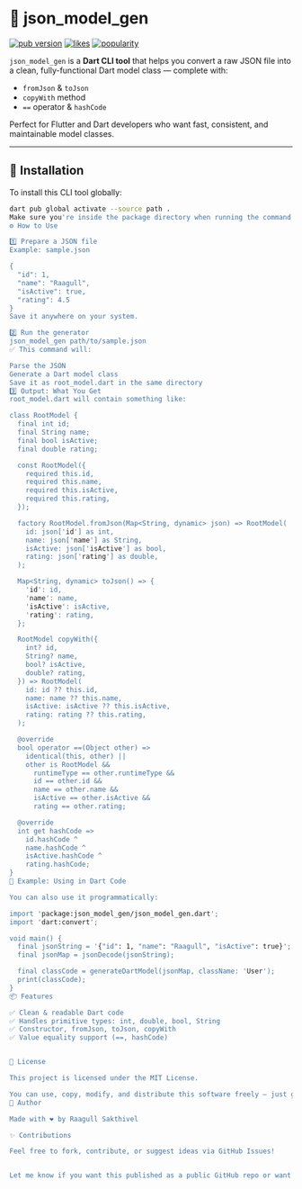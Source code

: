 # 🧬 json_model_gen

[![pub version](https://img.shields.io/pub/v/json_model_gen.svg)](https://pub.dev/packages/json_model_gen)
[![likes](https://badges.bar/json_model_gen/likes)](https://pub.dev/packages/json_model_gen/score)
[![popularity](https://badges.bar/json_model_gen/popularity)](https://pub.dev/packages/json_model_gen/score)

`json_model_gen` is a **Dart CLI tool** that helps you convert a raw JSON file into a clean, fully-functional Dart model class — complete with:

- `fromJson` & `toJson`
- `copyWith` method
- `==` operator & `hashCode`

Perfect for Flutter and Dart developers who want fast, consistent, and maintainable model classes.

---

## 🚀 Installation

To install this CLI tool globally:

```bash
dart pub global activate --source path .
Make sure you're inside the package directory when running the command above.
⚙️ How to Use

1️⃣ Prepare a JSON file
Example: sample.json

{
  "id": 1,
  "name": "Raagull",
  "isActive": true,
  "rating": 4.5
}
Save it anywhere on your system.

2️⃣ Run the generator
json_model_gen path/to/sample.json
✅ This command will:

Parse the JSON
Generate a Dart model class
Save it as root_model.dart in the same directory
3️⃣ Output: What You Get
root_model.dart will contain something like:

class RootModel {
  final int id;
  final String name;
  final bool isActive;
  final double rating;

  const RootModel({
    required this.id,
    required this.name,
    required this.isActive,
    required this.rating,
  });

  factory RootModel.fromJson(Map<String, dynamic> json) => RootModel(
    id: json['id'] as int,
    name: json['name'] as String,
    isActive: json['isActive'] as bool,
    rating: json['rating'] as double,
  );

  Map<String, dynamic> toJson() => {
    'id': id,
    'name': name,
    'isActive': isActive,
    'rating': rating,
  };

  RootModel copyWith({
    int? id,
    String? name,
    bool? isActive,
    double? rating,
  }) => RootModel(
    id: id ?? this.id,
    name: name ?? this.name,
    isActive: isActive ?? this.isActive,
    rating: rating ?? this.rating,
  );

  @override
  bool operator ==(Object other) =>
    identical(this, other) ||
    other is RootModel &&
      runtimeType == other.runtimeType &&
      id == other.id &&
      name == other.name &&
      isActive == other.isActive &&
      rating == other.rating;

  @override
  int get hashCode =>
    id.hashCode ^
    name.hashCode ^
    isActive.hashCode ^
    rating.hashCode;
}
🧪 Example: Using in Dart Code

You can also use it programmatically:

import 'package:json_model_gen/json_model_gen.dart';
import 'dart:convert';

void main() {
  final jsonString = '{"id": 1, "name": "Raagull", "isActive": true}';
  final jsonMap = jsonDecode(jsonString);

  final classCode = generateDartModel(jsonMap, className: 'User');
  print(classCode);
}
📦 Features

✅ Clean & readable Dart code
✅ Handles primitive types: int, double, bool, String
✅ Constructor, fromJson, toJson, copyWith
✅ Value equality support (==, hashCode)


📄 License

This project is licensed under the MIT License.

You can use, copy, modify, and distribute this software freely — just give credit and don’t blame the author if something breaks.
🙌 Author

Made with ❤️ by Raagull Sakthivel

✨ Contributions

Feel free to fork, contribute, or suggest ideas via GitHub Issues!


Let me know if you want this published as a public GitHub repo or want a GitHub Actions workflow to auto-release it to pub.dev on each new version.
